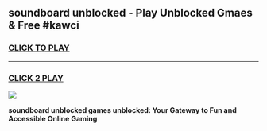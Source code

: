 
## soundboard unblocked - Play Unblocked Gmaes & Free #kawci
<h3>
<a href="https://news.freeplayer.one?title=soundboard_unblocked&ref=24F">CLICK TO PLAY</a></h3>
<hr>

<h3>
<a href="https://news.freeplayer.one?title=soundboard_unblocked&ref=24F">CLICK 2 PLAY</a>
  
</h3>

<a href="https://news.freeplayer.one?title=soundboard_unblocked&ref=24F/"><img src="https://clearcache.store/games.png"></a>


**soundboard unblocked games unblocked: Your Gateway to Fun and Accessible Online Gaming**
